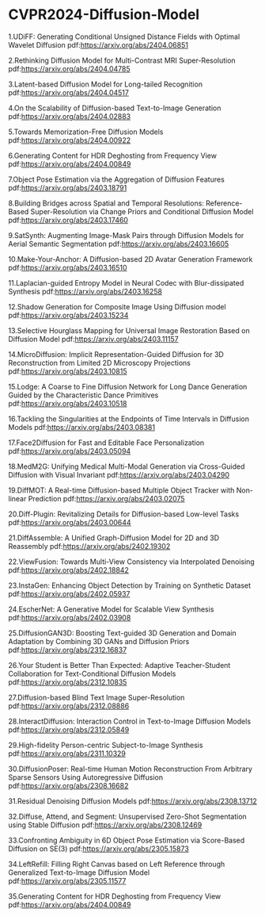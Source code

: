 # CVPR2024-Diffusion-Model
1.UDiFF: Generating Conditional Unsigned Distance Fields with Optimal Wavelet Diffusion
pdf:https://arxiv.org/abs/2404.06851

2.Rethinking Diffusion Model for Multi-Contrast MRI Super-Resolution
pdf:https://arxiv.org/abs/2404.04785

3.Latent-based Diffusion Model for Long-tailed Recognition
pdf:https://arxiv.org/abs/2404.04517

4.On the Scalability of Diffusion-based Text-to-Image Generation
pdf:https://arxiv.org/abs/2404.02883

5.Towards Memorization-Free Diffusion Models
pdf:https://arxiv.org/abs/2404.00922

6.Generating Content for HDR Deghosting from Frequency View
pdf:https://arxiv.org/abs/2404.00849

7.Object Pose Estimation via the Aggregation of Diffusion Features
pdf:https://arxiv.org/abs/2403.18791

8.Building Bridges across Spatial and Temporal Resolutions: Reference-Based Super-Resolution via Change Priors and Conditional Diffusion Model
pdf:https://arxiv.org/abs/2403.17460

9.SatSynth: Augmenting Image-Mask Pairs through Diffusion Models for Aerial Semantic Segmentation
pdf:https://arxiv.org/abs/2403.16605

10.Make-Your-Anchor: A Diffusion-based 2D Avatar Generation Framework
pdf:https://arxiv.org/abs/2403.16510

11.Laplacian-guided Entropy Model in Neural Codec with Blur-dissipated Synthesis
pdf:https://arxiv.org/abs/2403.16258

12.Shadow Generation for Composite Image Using Diffusion model
pdf:https://arxiv.org/abs/2403.15234

13.Selective Hourglass Mapping for Universal Image Restoration Based on Diffusion Model
pdf:https://arxiv.org/abs/2403.11157

14.MicroDiffusion: Implicit Representation-Guided Diffusion for 3D Reconstruction from Limited 2D Microscopy Projections
pdf:https://arxiv.org/abs/2403.10815

15.Lodge: A Coarse to Fine Diffusion Network for Long Dance Generation Guided by the Characteristic Dance Primitives
pdf:https://arxiv.org/abs/2403.10518

16.Tackling the Singularities at the Endpoints of Time Intervals in Diffusion Models
pdf:https://arxiv.org/abs/2403.08381

17.Face2Diffusion for Fast and Editable Face Personalization
pdf:https://arxiv.org/abs/2403.05094

18.MedM2G: Unifying Medical Multi-Modal Generation via Cross-Guided Diffusion with Visual Invariant
pdf:https://arxiv.org/abs/2403.04290

19.DiffMOT: A Real-time Diffusion-based Multiple Object Tracker with Non-linear Prediction
pdf:https://arxiv.org/abs/2403.02075

20.Diff-Plugin: Revitalizing Details for Diffusion-based Low-level Tasks
pdf:https://arxiv.org/abs/2403.00644

21.DiffAssemble: A Unified Graph-Diffusion Model for 2D and 3D Reassembly
pdf:https://arxiv.org/abs/2402.19302

22.ViewFusion: Towards Multi-View Consistency via Interpolated Denoising
pdf:https://arxiv.org/abs/2402.18842

23.InstaGen: Enhancing Object Detection by Training on Synthetic Dataset
pdf:https://arxiv.org/abs/2402.05937

24.EscherNet: A Generative Model for Scalable View Synthesis
pdf:https://arxiv.org/abs/2402.03908

25.DiffusionGAN3D: Boosting Text-guided 3D Generation and Domain Adaptation by Combining 3D GANs and Diffusion Priors
pdf:https://arxiv.org/abs/2312.16837

26.Your Student is Better Than Expected: Adaptive Teacher-Student Collaboration for Text-Conditional Diffusion Models
pdf:https://arxiv.org/abs/2312.10835

27.Diffusion-based Blind Text Image Super-Resolution
pdf:https://arxiv.org/abs/2312.08886

28.InteractDiffusion: Interaction Control in Text-to-Image Diffusion Models
pdf:https://arxiv.org/abs/2312.05849

29.High-fidelity Person-centric Subject-to-Image Synthesis
pdf:https://arxiv.org/abs/2311.10329

30.DiffusionPoser: Real-time Human Motion Reconstruction From Arbitrary Sparse Sensors Using Autoregressive Diffusion
pdf:https://arxiv.org/abs/2308.16682

31.Residual Denoising Diffusion Models
pdf:https://arxiv.org/abs/2308.13712

32.Diffuse, Attend, and Segment: Unsupervised Zero-Shot Segmentation using Stable Diffusion
pdf:https://arxiv.org/abs/2308.12469

33.Confronting Ambiguity in 6D Object Pose Estimation via Score-Based Diffusion on SE(3)
pdf:https://arxiv.org/abs/2305.15873

34.LeftRefill: Filling Right Canvas based on Left Reference through Generalized Text-to-Image Diffusion Model
pdf:https://arxiv.org/abs/2305.11577

35.Generating Content for HDR Deghosting from Frequency View
pdf:https://arxiv.org/abs/2404.00849
